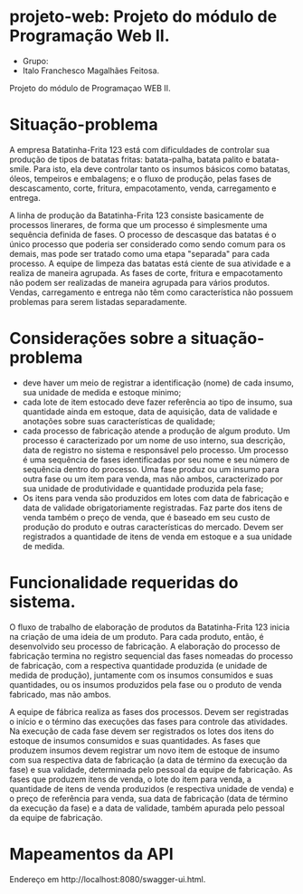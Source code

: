 # projeto-web: Projeto do módulo de Programação Web II.

* Grupo:
* Italo Franchesco Magalhães Feitosa.

Projeto do módulo de Programaçao WEB II.

# Situação-problema

  A empresa Batatinha-Frita 123 está com dificuldades de controlar sua produção de tipos de batatas fritas: batata-palha, batata palito e batata-smile. Para isto, ela deve controlar tanto os insumos básicos como batatas, óleos, tempeiros e embalagens; e o fluxo de produção, pelas fases de descascamento, corte, fritura, empacotamento, venda, carregamento e entrega. 

  A linha de produção da Batatinha-Frita 123 consiste basicamente de processos linerares, de forma que um processo é simplesmente uma sequência
definida de fases. O processo de descasque das batatas é o único processo que poderia ser considerado como sendo comum para os demais, mas pode
ser tratado como uma etapa "separada" para cada processo. A equipe de limpeza das batatas está ciente de sua atividade e a realiza de maneira agrupada. As fases de corte, fritura e empacotamento não podem ser realizadas de maneira agrupada para vários produtos. Vendas, carregamento e entrega não têm como característica não possuem problemas para serem listadas separadamente.


# Considerações sobre a situação-problema

- deve haver um meio de registrar a identificação (nome) de cada insumo, sua unidade de medida e estoque minimo;
- cada lote de item estocado deve fazer referência ao tipo de insumo, sua quantidade ainda em estoque, data de aquisição, data de validade e anotações sobre suas características de qualidade;
- cada processo de fabricação atende a produção de algum produto. Um processo é caracterizado por um nome de uso interno, sua descrição, data de
registro no sistema e responsável pelo processo. Um processo é uma sequência de fases identificadas por seu nome e seu número de sequência dentro do processo. Uma fase produz ou um insumo para outra fase ou um item para venda, mas não ambos, caracterizado por sua unidade de produtividade e quantidade produzida pela fase;
- Os itens para venda são produzidos em lotes com data de fabricação e data de validade obrigatoriamente registradas. Faz parte dos itens de venda também o preço de venda, que é baseado em seu custo de produção do produto e outras características do mercado. Devem ser registrados a quantidade de itens de venda em estoque e a sua unidade de medida.

# Funcionalidade requeridas do sistema.

  O fluxo de trabalho de elaboração de produtos da Batatinha-Frita 123 inicia na criação de uma ideia de um produto. Para cada produto, então, é desenvolvido seu processo de fabricação. A elaboração do processo de fabricação termina no registro sequencial das fases nomeadas do processo de fabricação, com a respectiva quantidade produzida (e unidade de medida de produção), juntamente com os insumos consumidos e suas quantidades, ou os insumos produzidos pela fase ou o produto de venda fabricado, mas não ambos.

  A equipe de fábrica realiza as fases dos processos. Devem ser registradas o início e o término das execuções das fases para controle das atividades.
  Na execução de cada fase devem ser registrados os lotes dos itens do estoque de insumos consumidos e suas quantidades. As fases que produzem insumos devem registrar um novo item de estoque de insumo com sua respectiva data de fabricação (a data de término da execução da fase) e sua validade, determinada pelo pessoal da equipe de fabricação. As fases que produzem itens de venda, o lote do item para venda, a quantidade de itens de venda produzidos (e respectiva unidade de venda) e o preço de referência para venda, sua data de fabricação (data de término da execução da fase) e a data de validade, também apurada pelo pessoal da equipe de fabricação.

# Mapeamentos da API

  Endereço em http://localhost:8080/swagger-ui.html.
  